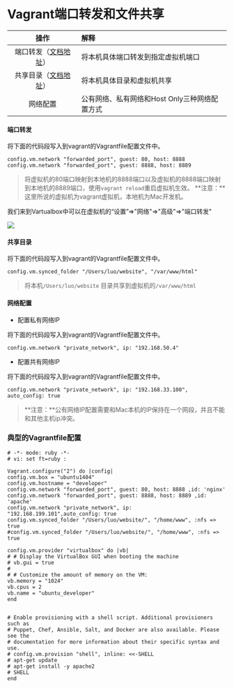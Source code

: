 # Vagrant端口转发和文件共享

| 操作 | 解释 |
| :---: | :--- |
| 端口转发（[文档地址](https://www.vagrantup.com/docs/networking/forwarded_ports.html "vagrant端口转发文档地址")） | 将本机具体端口转发到指定虚拟机端口 |
| 共享目录（[文档地址](https://www.vagrantup.com/docs/synced-folders/ "vagrant官网共享目录文档地址")） | 将本机具体目录和虚拟机共享 |
| 网络配置 | 公有网络、私有网络和Host Only三种网络配置方式 |

#### 端口转发

将下面的代码段写入到vagrant的Vagrantfile配置文件中。

```
config.vm.network "forwarded_port", guest: 80, host: 8888
config.vm.network "forwarded_port", guest: 8888, host: 8889
```

> 将虚拟机的80端口映射到本地机的8888端口以及虚拟机的8888端口映射到本地机的8889端口，使用`vagrant reload`重启虚拟机生效。
> **注意：**这里所说的虚拟机为vagrant虚拟机，本地机为Mac开发机。

我们来到Vartualbox中可以在虚拟机的“设置”=&gt;"网络"=&gt;"高级"=&gt;"端口转发"

![](/assets/tools/vagrant/forwarded_ports.png)

#### 共享目录

将下面的代码段写入到vagrant的Vagrantfile配置文件中。

```
config.vm.synced_folder "/Users/luo/website", "/var/www/html"
```

> 将本机`/Users/luo/website` 目录共享到虚拟机的`/var/www/html`

#### 网络配置

* 配置私有网络IP

将下面的代码段写入到vagrant的Vagrantfile配置文件中。

```
config.vm.network "private_network", ip: "192.168.50.4"
```

* 配置共有网络IP

将下面的代码段写入到vagrant的Vagrantfile配置文件中。

```
config.vm.network "private_network", ip: "192.168.33.100", auto_config: true
```

> **注意：**公有网络IP配置需要和Mac本机的IP保持在一个网段，并且不能和其他主机ip冲突。


### 典型的Vagrantfile配置

```
# -*- mode: ruby -*-
# vi: set ft=ruby :

Vagrant.configure("2") do |config|
config.vm.box = "ubuntu1404"
config.vm.hostname = "developer"
config.vm.network "forwarded_port", guest: 80, host: 8888 ,id: 'nginx'
config.vm.network "forwarded_port", guest: 8888, host: 8889 ,id: 'apache'
config.vm.network "private_network", ip: "192.168.199.101",auto_config: true
config.vm.synced_folder "/Users/luo/website/", "/home/www", :nfs => true
#config.vm.synced_folder "/Users/luo/website/", "/home/www", :nfs => true

config.vm.provider "virtualbox" do |vb|
# # Display the VirtualBox GUI when booting the machine
# vb.gui = true
#
# # Customize the amount of memory on the VM:
vb.memory = "1024"
vb.cpus = 2
vb.name = "ubuntu_developer"
end


# Enable provisioning with a shell script. Additional provisioners such as
# Puppet, Chef, Ansible, Salt, and Docker are also available. Please see the
# documentation for more information about their specific syntax and use.
# config.vm.provision "shell", inline: <<-SHELL
# apt-get update
# apt-get install -y apache2
# SHELL
end
```
